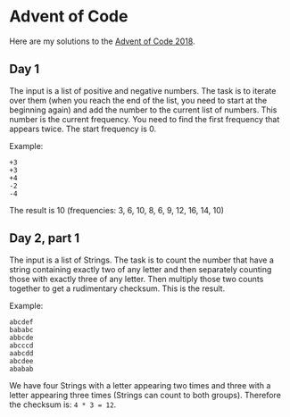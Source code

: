 # Advent of Code

Here are my solutions to the [Advent of Code 2018](https://adventofcode.com).

## Day 1

The input is a list of positive and negative numbers. The task is to iterate
over them (when you reach the end of the list, you need to start at the
beginning again) and add the number to the current list of numbers. This
number is the current frequency. You need to find the first frequency that
appears twice. The start frequency is 0.

Example:
```
+3
+3
+4
-2
-4
```

The result is 10 (frequencies: 3, 6, 10, 8, 6, 9, 12, 16, 14, 10)

## Day 2, part 1

The input is a list of Strings. The task is to count the number that have a
string containing exactly two of any letter and then separately counting those
with exactly three of any letter. Then multiply those two counts together to
get a rudimentary checksum. This is the result.

Example:
```
abcdef
bababc
abbcde
abcccd
aabcdd
abcdee
ababab
```

We have four Strings with a letter appearing two times and three with a letter
appearing three times (Strings can count to both groups). Therefore the
checksum is: `4 * 3 = 12`.
